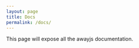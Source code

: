 ```yaml
---
layout: page
title: Docs
permalink: /docs/
---
```


This page will expose all the awayjs documentation.